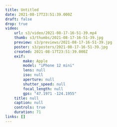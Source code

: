 ```yaml
---
title: Untitled
date: 2021-08-17T23:51:39.000Z
draft: false
drop: true
video:
    url: s3/video/2021-08-17-16-51-39.mp4
    thumb: s3/thumbs/2021-08-17-16-51-39.jpg
    preview: s3/previews/2021-08-17-16-51-39.jpg
    poster: s3/posters/2021-08-17-16-51-39.jpg
    created: 2021-08-17T23:51:39.000Z
    exif:
        make: Apple
        model: "iPhone 12 mini"
        lens: null
        iso: null
        aperture: null
        shutter_speed: null
        focal_length: null
        gps: "47.1971 -124.1955"
    title: null
    caption: null
    controls: true
    duration: 71
links: []
---
```

